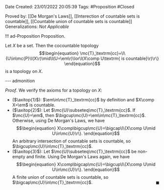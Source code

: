 <br />
<br />

Date Created: 23/01/2022 20:05:39
Tags: #Proposition #Closed 

Proved by: [[De Morgan's Laws]], [[Interection of countable sets is countable]], [[Countable union of countable sets is countable]]
Generalizations: _Not Applicable_

!!! ad-Proposition Proposition.

Let $X$ be a set. Then the cocountable topology
$$\begin{equation}
    \mc{T}_\textrm{cc}=\l\{U\in\mc{P}\l(X\r)\mid\l(U=\em\r)\lor\l(X\comp U\textrm{ is countable}\r)\r\}
\end{equation}$$
is a topology on $X$.

--- admonition

_Proof_. We verify the axioms for a topology on $X$:
* ($\axitop{1}$): $\em\in\mc{T}_\textrm{cc}$ by definition and $X\comp X=\em$ is countable.
* ($\axitop{2}$): Let $\mc{U}\subseteq\mc{T}_\textrm{cc}$. If $\mc{U}=\em$, then $\bigcup\mc{U}=\em\in\mc{T}_\textrm{cc}$. Otherwise, using De Morgan's Laws, we have
$$\begin{equation}
    X\comp\bigcup\mc{U}=\bigcap\l\{X\comp U\mid U\in\mc{U}\r\}.
\end{equation}$$
An arbitrary intersection of countable sets is countable, so $\bigcup\mc{U}\in\mc{T}_\textrm{cc}$.
* ($\axitop{3}$): Let $\mc{U}\subseteq\mc{T}_\textrm{cc}$ be non-empty and finite. Using De Morgan's Laws again, we have
$$\begin{equation}
    X\comp\bigcap\mc{U}=\bigcup\l\{X\comp U\mid U\in\mc{U}\r\}.
\end{equation}$$
A finite union of countable sets is countable, so $\bigcap\mc{U}\in\mc{T}_\textrm{cc}$.<span style="float:right;">$\blacksquare$</span>
